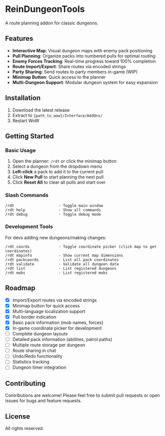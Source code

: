 # ReinDungeonTools

A route planning addon for classic dungeons.

## Features

- **Interactive Map**: Visual dungeon maps with enemy pack positioning
- **Pull Planning**: Organize packs into numbered pulls for optimal routing
- **Enemy Forces Tracking**: Real-time progress toward 100% completion
- **Route Import/Export**: Share routes via encoded strings
- **Party Sharing**: Send routes to party members in-game (WIP)
- **Minimap Button**: Quick access to the planner
- **Multi-Dungeon Support**: Modular dungeon system for easy expansion

## Installation

1. Download the latest release
2. Extract to `{path_to_wow}/Interface/AddOns/`
3. Restart WoW

## Getting Started

### Basic Usage

1. Open the planner: `/rdt` or click the minimap button
2. Select a dungeon from the dropdown menu
3. **Left-click** a pack to add it to the current pull
4. Click **New Pull** to start planning the next pull
5. Click **Reset All** to clear all pulls and start over

### Slash Commands

```
/rdt                    - Toggle main window
/rdt help               - Show all commands
/rdt debug              - Toggle debug mode
```

### Development Tools

For devs adding new dungeons/making changes:

```
/rdt coords             - Toggle coordinate picker (click map to get coordinates)
/rdt mapinfo            - Show current map dimensions
/rdt packcoords         - List all pack coordinates
/rdt validate           - Validate all dungeon data
/rdt list               - List registered dungeons
/rdt mobs               - List registered mobs
```

## Roadmap

- [x] Import/Export routes via encoded strings
- [x] Minimap button for quick access
- [x] Multi-language localization support
- [x] Pull border indication
- [x] Basic pack information (mob names, forces)
- [x] In-game coordinate picker for development
- [ ] Complete dungeon layouts
- [ ] Detailed pack information (abilities, patrol paths)
- [ ] Multiple route storage per dungeon
- [ ] Route sharing in chat
- [ ] Undo/Redo functionality
- [ ] Statistics tracking
- [ ] Dungeon timer integration

## Contributing

Contributions are welcome! Please feel free to submit pull requests or open issues for bugs and feature requests.

## License

All rights reserved.